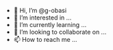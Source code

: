 - 👋 Hi, I’m @g-obasi
- 👀 I’m interested in ...
- 🌱 I’m currently learning ...
- 💞️ I’m looking to collaborate on ...
- 📫 How to reach me ...

<!---
g-obasi/g-obasi is a ✨ special ✨ repository because its `README.md` (this file) appears on your GitHub profile.
You can click the Preview link to take a look at your changes.
--->
